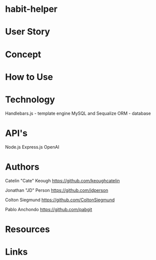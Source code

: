 # habit-helper
# User Story
# Concept
# How to Use
# Technology
Handlebars.js - template engine
MySQL and Sequalize ORM - database

# API's
Node.js
Express.js
OpenAI

# Authors
Catelin "Cate" Keough
https://github.com/keoughcatelin

Jonathan "JD" Person
https://github.com/jdperson

Colton Siegmund
https://github.com/ColtonSiegmund

Pablo Anchondo
https://github.com/pabgit

# Resources
# Links